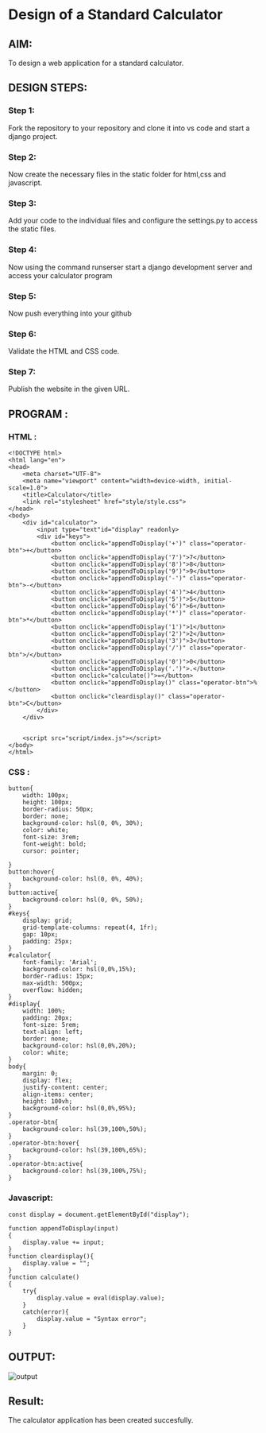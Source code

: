 # Design of a Standard Calculator

## AIM:

To design a web application for a standard calculator.

## DESIGN STEPS:

### Step 1:
Fork the repository to your repository and clone it into vs code and start a django project.

### Step 2:
Now create the necessary files in the static folder for html,css and javascript.

### Step 3:
Add your code to the individual files and configure the settings.py to access the static files.

### Step 4:
Now using the command runserser start a django development server and access your calculator program


### Step 5:
Now push everything into your github

### Step 6:
Validate the HTML and CSS code.

### Step 7:
Publish the website in the given URL.

## PROGRAM :
### HTML : 
```
<!DOCTYPE html>
<html lang="en">
<head>
    <meta charset="UTF-8">
    <meta name="viewport" content="width=device-width, initial-scale=1.0">
    <title>Calculator</title>
    <link rel="stylesheet" href="style/style.css">
</head>
<body>
    <div id="calculator">
        <input type="text"id="display" readonly>
        <div id="keys">
            <button onclick="appendToDisplay('+')" class="operator-btn">+</button>
            <button onclick="appendToDisplay('7')">7</button>
            <button onclick="appendToDisplay('8')">8</button>
            <button onclick="appendToDisplay('9')">9</button>
            <button onclick="appendToDisplay('-')" class="operator-btn">-</button>
            <button onclick="appendToDisplay('4')">4</button>
            <button onclick="appendToDisplay('5')">5</button>
            <button onclick="appendToDisplay('6')">6</button>
            <button onclick="appendToDisplay('*')" class="operator-btn">*</button>
            <button onclick="appendToDisplay('1')">1</button>
            <button onclick="appendToDisplay('2')">2</button>
            <button onclick="appendToDisplay('3')">3</button>
            <button onclick="appendToDisplay('/')" class="operator-btn">/</button>
            <button onclick="appendToDisplay('0')">0</button>
            <button onclick="appendToDisplay('.')">.</button>
            <button onclick="calculate()">=</button>
            <button onclick="appendToDisplay()" class="operator-btn">%</button>
            <button onclick="cleardisplay()" class="operator-btn">C</button>
        </div>
    </div>


    <script src="script/index.js"></script>
</body>
</html>

```

### CSS :
```
button{
    width: 100px;
    height: 100px;
    border-radius: 50px;
    border: none;
    background-color: hsl(0, 0%, 30%);
    color: white;
    font-size: 3rem;
    font-weight: bold;
    cursor: pointer;

}
button:hover{
    background-color: hsl(0, 0%, 40%);
}
button:active{
    background-color: hsl(0, 0%, 50%);
}
#keys{
    display: grid;
    grid-template-columns: repeat(4, 1fr);
    gap: 10px;
    padding: 25px;
}
#calculator{
    font-family: 'Arial';
    background-color: hsl(0,0%,15%);
    border-radius: 15px;
    max-width: 500px;
    overflow: hidden;
}
#display{
    width: 100%;
    padding: 20px;
    font-size: 5rem;
    text-align: left;
    border: none;
    background-color: hsl(0,0%,20%);
    color: white;
}
body{
    margin: 0;
    display: flex;
    justify-content: center;
    align-items: center;
    height: 100vh;
    background-color: hsl(0,0%,95%);
}
.operator-btn{
    background-color: hsl(39,100%,50%);
}
.operator-btn:hover{
    background-color: hsl(39,100%,65%);
}
.operator-btn:active{
    background-color: hsl(39,100%,75%);
}
```
### Javascript:
```
const display = document.getElementById("display");

function appendToDisplay(input)
{
    display.value += input;
}
function cleardisplay(){
    display.value = "";
}
function calculate()
{
    try{
        display.value = eval(display.value);
    }
    catch(error){
        display.value = "Syntax error";
    }
}

```


## OUTPUT:

![output](https://github.com/SUBBIAH1904/standard-calculator/assets/147473604/1ef19b36-7e0a-41e2-9e30-4d97eab2360e)


## Result:

The calculator application has been created succesfully.
